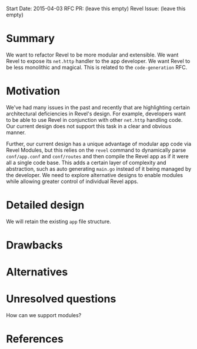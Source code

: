Start Date: 2015-04-03
RFC PR: (leave this empty)
Revel Issue: (leave this empty)

# Summary
We want to refactor Revel to be more modular and extensible. We want Revel to expose its `net.http` handler to the app developer. We want Revel to be less monolithic and magical. This is related to the `code-generation` RFC.

# Motivation
We've had many issues in the past and recently that are highlighting certain architectural deficiencies in Revel's design. For example, developers want to be able to use Revel in conjunction with other `net.http` handling code. Our current design does not support this task in a clear and obvious manner.

Further, our current design has a unique advantage of modular app code via Revel Modules, but this relies on the `revel` command to dynamically parse `conf/app.conf` and `conf/routes` and then compile the Revel app as if it were all a single code base. This adds a certain layer of complexity and abstraction, such as auto generating `main.go` instead of it being managed by the developer. We need to explore alternative designs to enable modules while allowing greater control of individual Revel apps.

# Detailed design

We will retain the existing `app` file structure.

# Drawbacks


# Alternatives


# Unresolved questions
How can we support modules?

# References
